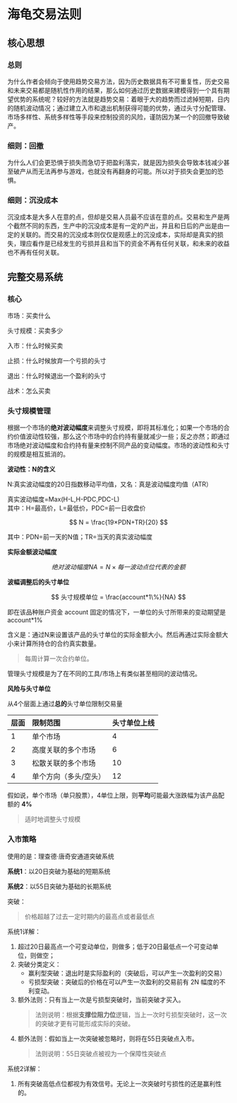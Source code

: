 # 海龟交易法则

## 核心思想

### 总则

为什么作者会倾向于使用趋势交易方法，因为历史数据具有不可重复性，历史交易和未来交易都是随机性作用的结果，那么如何通过历史数据来建模得到一个具有期望优势的系统呢？较好的方法就是趋势交易：着眼于大的趋势而过滤掉短期，日内的随机波动情况；通过建立入市和退出机制获得可能的优势，通过头寸分配管理、市场多样性、系统多样性等手段来控制投资的风险，谨防因为某一个的回撤导致破产。

### 细则：回撤

为什么人们会更恐惧于损失而急切于把盈利落实，就是因为损失会导致本钱减少甚至破产从而无法再参与游戏，也就没有再翻身的可能。所以对于损失会更加的恐惧。

### 细则：沉没成本

沉没成本是大多人在意的点，但却是交易人员最不应该在意的点。交易和生产是两个截然不同的东西，生产中的沉没成本是有一定的产出，并且和日后的产出是由一定的关联的。而交易的沉没成本则仅仅是观感上的沉没成本，实际却是真实的损失，理应看作是已经发生的亏损并且和当下的资金不再有任何关联，和未来的收益也不再有任何关联。

## 完整交易系统

### 核心

市场：买卖什么  

头寸规模：买卖多少

入市：什么时候买卖

止损：什么时候放弃一个亏损的头寸

退出：什么时候退出一个盈利的头寸

战术：怎么买卖

### 头寸规模管理

根据一个市场的**绝对波动幅度**来调整头寸规模，即将其标准化；如果一个市场的合约价值波动性较强，那么这个市场中的合约持有量就减少一些；反之亦然；即通过市场绝对波动幅度和合约持有量来控制不同产品的变动幅度。市场的波动性和头寸的规模是相互抵消的。

**波动性：N的含义**

N:真实波动幅度的20日指数移动平均值，又名：真是波动幅度均值（ATR）

真实波动幅度=Max(H-L,H-PDC,PDC-L)  
其中：H=最高价，L=最低价，PDC=前一日收盘价  

$$ N = \frac{19×PDN+TR}{20} $$

其中：PDN=前一天的N值；TR=当天的真实波动幅度

**实际金额波动幅度**

$$ 绝对波动幅度NA=N×每一波动点位代表的金额 $$

**波幅调整后的头寸单位**

$$ 头寸规模单位 = \frac{account*1\%}{NA} $$

即在该品种账户资金 account 固定的情况下，一单位的头寸所带来的变动期望是 account*1%

含义是：通过N来设置该产品的头寸单位的实际金额大小。然后再通过实际金额大小来计算所持仓的合约真实数量。

> 每周计算一次合约单位。

管理头寸规模是为了在不同的工具/市场上有类似甚至相同的波动情况。

**风险与头寸单位**

从4个层面上通过**总的**头寸单位限制交易量

|层面|限制范围|头寸单位上线
|:---|:---|:---
|1|单个市场|4
|2|高度关联的多个市场|6
|3|松散关联的多个市场|10
|4|单个方向（多头/空头）|12

假如说，单个市场（单只股票），4单位上限，则**平均**可能最大涨跌幅为该产品配额的 **4%** 

> 适时地调整头寸规模

### 入市策略

使用的是：理查德·唐奇安通道突破系统

**系统1**：以20日突破为基础的短期系统

**系统2**：以55日突破为基础的长期系统

突破：
> 价格超越了过去一定时期内的最高点或者最低点

系统1详解：

1. 超过20日最高点一个可变动单位，则做多；低于20日最低点一个可变动单位，则做空；
2. 突破分类定义：
    + 赢利型突破：退出时是实际盈利的（突破后，可以产生一次盈利的交易）
    + 亏损型突破：突破后的价格在可以产生一次盈利的交易前有 2N 幅度的不利变动。
3. 额外法则：只有当上一次是亏损型突破时，当前突破才买入。
    > 法则说明：根据**支撑位阻力位**逻辑，当上一次时亏损型突破时，这一次的突破才更有可能形成实际的突破。
4. 额外法则：假如当上一次突破被忽略时，则将在55日突破点入市。
   > 法则说明：55日突破点被视为一个保障性突破点

系统2详解：

1. 所有突破高低点位都视为有效信号。无论上一次突破时亏损性的还是赢利性的。


